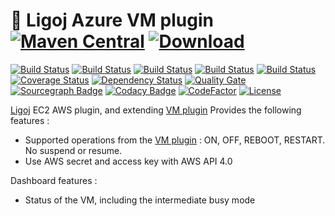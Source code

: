 # :link: Ligoj Azure VM plugin [![Maven Central](https://maven-badges.herokuapp.com/maven-central/org.ligoj.plugin/plugin-vm-azure/badge.svg)](https://maven-badges.herokuapp.com/maven-central/org.ligoj.plugin/plugin-vm-azure) [![Download](https://api.bintray.com/packages/ligoj/maven-repo/plugin-vm-azure/images/download.svg) ](https://bintray.com/ligoj/maven-repo/plugin-vm-azure/_latestVersion)

[![Build Status](https://travis-ci.org/ligoj/plugin-vm-azure.svg?branch=master)](https://travis-ci.org/ligoj/plugin-vm-azure)
[![Build Status](https://circleci.com/gh/ligoj/plugin-vm-azure.svg?style=svg)](https://circleci.com/gh/ligoj/plugin-vm-azure)
[![Build Status](https://codeship.com/projects/684343e0-0034-0135-b01e-4ad94b484645/status?branch=master)](https://codeship.com/projects/212507)
[![Build Status](https://semaphoreci.com/api/v1/ligoj/plugin-vm-azure/branches/master/shields_badge.svg)](https://semaphoreci.com/ligoj/plugin-vm-azure)
[![Build Status](https://ci.appveyor.com/api/projects/status/80sqifivkdifpaxp/branch/master?svg=true)](https://ci.appveyor.com/project/ligoj/plugin-vm-azure/branch/master)
[![Coverage Status](https://coveralls.io/repos/github/ligoj/plugin-vm-azure/badge.svg?branch=master)](https://coveralls.io/github/ligoj/plugin-vm-azure?branch=master)
[![Dependency Status](https://www.versioneye.com/user/projects/58caeda8dcaf9e0041b5b978/badge.svg?style=flat)](https://www.versioneye.com/user/projects/58caeda8dcaf9e0041b5b978)
[![Quality Gate](https://sonarcloud.io/api/badges/gate?key=org.ligoj.plugin:plugin-vm-azure)](https://sonarcloud.io/dashboard/index/org.ligoj.plugin:plugin-vm-azure)
[![Sourcegraph Badge](https://sourcegraph.com/github.com/ligoj/plugin-vm-azure/-/badge.svg)](https://sourcegraph.com/github.com/ligoj/plugin-vm-azure?badge)
[![Codacy Badge](https://api.codacy.com/project/badge/Grade/edaa5b4d7dc0405eb10302b4ec34fbec)](https://www.codacy.com/app/ligoj/plugin-vm-azure?utm_source=github.com&amp;utm_medium=referral&amp;utm_content=ligoj/plugin-vm-azure&amp;utm_campaign=Badge_Grade)
[![CodeFactor](https://www.codefactor.io/repository/github/ligoj/plugin-vm-azure/badge)](https://www.codefactor.io/repository/github/ligoj/plugin-vm-azure)
[![License](http://img.shields.io/:license-mit-blue.svg)](http://gus.mit-license.org/)

[Ligoj](https://github.com/ligoj/ligoj) EC2 AWS plugin, and extending [VM plugin](https://github.com/ligoj/plugin-vm)
Provides the following features :
- Supported operations from the [VM plugin](https://github.com/ligoj/plugin-vm) : ON, OFF, REBOOT, RESTART. No suspend or resume.
- Use AWS secret and access key with AWS API 4.0

Dashboard features :
- Status of the VM, including the intermediate busy mode
